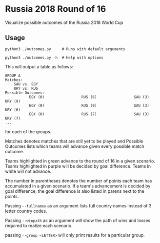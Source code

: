 # Russia 2018 Round of 16

Visualize possible outcomes of the Russia 2018 World Cup

## Usage
```
python3 ./outcomes.py     # Runs with default arguments

python3 ./outcomes.py -h  # Help with options 
```

This will output a table as follows:
```
GROUP A
Matches:
	SAU vs. EGY
	URY vs. RUS
Possible Outcomes:
           EGY (0)     	           RUS (6)     	           SAU (3)     	           URY (9)     
           EGY (0)     	           RUS (9)     	           SAU (3)     	           URY (6)     
           EGY (0)     	           RUS (7)     	           SAU (3)     	           URY (7)
...
```
for each of the groups.

Matches denotes matches that are still yet to be played and Possible Outcomes lists which teams will advance given every possible match outcome.

Teams highlighted in green advance to the round of 16 in a given scenario. Teams highlighted in purple will be decided by goal difference. Teams in white will not advance.

The number in parentheses denotes the number of points each team has accumulated in a given scenario. If a team's advancement is decided by goal difference, the goal difference is also listed in parens next to the points. 

Passing `--fullnames` as an argument lists full country names instead of 3 letter country codes.

Passing `--winpath` as an argument will show the path of wins and losses required to realize each scenario.

passing `--group <LETTER>` will only print results for a particular group.
